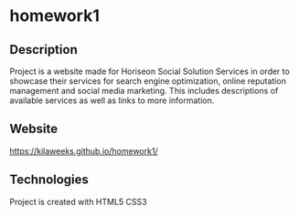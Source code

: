# homework1


## Description

Project is a website made for Horiseon Social Solution Services in order to showcase their services for search engine optimization, online reputation management and social media marketing. This includes descriptions of available services as well as links to more information. 

## Website

https://kilaweeks.github.io/homework1/

## Technologies

Project is created with 
HTML5
CSS3
